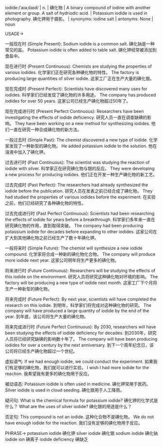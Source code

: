 iodide:/ˈaɪəˌdaɪd/ | n. | 碘化物 | A binary compound of iodine with another element or group.  A salt of hydriodic acid. | Potassium iodide is used in photography. 碘化钾用于摄影。 | synonyms:  iodine salt | antonyms: None | noun

USAGE->

一般现在时 (Simple Present):
Sodium iodide is a common salt. 碘化钠是一种常见的盐。
Potassium iodide is often added to table salt. 碘化钾经常被添加到食盐中。

现在进行时 (Present Continuous):
Chemists are studying the properties of various iodides. 化学家们正在研究各种碘化物的特性。
The factory is producing large quantities of silver iodide. 这家工厂正在生产大量的碘化银。

现在完成时 (Present Perfect):
Scientists have discovered many uses for iodides. 科学家们已经发现了碘化物的许多用途。
The company has produced iodides for over 50 years. 这家公司已经生产碘化物超过50年了。


现在完成进行时 (Present Perfect Continuous):
Researchers have been investigating the effects of iodide deficiency. 研究人员一直在调查缺碘的影响。
They have been working on a new method for synthesizing iodides. 他们一直在研究一种合成碘化物的新方法。


一般过去时 (Simple Past):
The chemist discovered a new type of iodide. 化学家发现了一种新型的碘化物。
He added potassium iodide to the solution. 他在溶液中加入了碘化钾。


过去进行时 (Past Continuous):
The scientist was studying the reaction of iodide with silver. 科学家正在研究碘化物与银的反应。
They were developing a new process for producing iodides. 他们正在开发一种生产碘化物的新工艺。


过去完成时 (Past Perfect):
The researchers had already synthesized the iodide before the publication. 研究人员在发表之前已经合成了碘化物。
They had studied the properties of various iodides before the experiment. 在实验之前，他们已经研究了各种碘化物的特性。


过去完成进行时 (Past Perfect Continuous):
Scientists had been researching the effects of iodide for years before a breakthrough. 科学家们多年来一直在研究碘化物的作用，直到取得突破。
The company had been producing potassium iodide for decades before expanding to other iodides. 这家公司在扩大到其他碘化物之前已经生产了数十年碘化钾。


一般将来时 (Simple Future):
The chemist will synthesize a new iodide compound. 化学家将合成一种新的碘化物化合物。
The company will produce more iodide next year. 这家公司明年将生产更多的碘化物。


将来进行时 (Future Continuous):
Researchers will be studying the effects of this iodide on the environment. 研究人员将研究这种碘化物对环境的影响。
The factory will be producing a new type of iodide next month. 这家工厂下个月将生产一种新型的碘化物。


将来完成时 (Future Perfect):
By next year, scientists will have completed the research on this iodide. 到明年，科学家们将完成对这种碘化物的研究。
The company will have produced a large quantity of iodide by the end of the year. 到年底，该公司将生产大量的碘化物。


将来完成进行时 (Future Perfect Continuous):
By 2030, researchers will have been studying the effects of iodide deficiency for decades. 到2030年，研究人员将已经研究缺碘的影响数十年了。
The company will have been producing iodides for over a century by the next anniversary. 到下一个周年纪念日，该公司将已经生产碘化物超过一个世纪。



虚拟语气:
If we had enough iodide, we could conduct the experiment. 如果我们有足够的碘化物，我们就可以进行实验。
I wish I had more iodide for the reaction. 我希望我有更多的碘化物用于反应。


被动语态:
Potassium iodide is often used in medicine. 碘化钾常用于医药。
Silver iodide is used in cloud seeding. 碘化银用于人工降雨。


疑问句:
What is the chemical formula for potassium iodide? 碘化钾的化学式是什么？
What are the uses of silver iodide? 碘化银的用途是什么？


否定句:
This compound is not an iodide.  这种化合物不是碘化物。
We do not have enough iodide for the reaction. 我们没有足够的碘化物用于反应。


PHRASE->
potassium iodide 碘化钾
silver iodide 碘化银
sodium iodide 碘化钠
iodide ion 碘离子
iodide deficiency 碘缺乏
